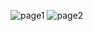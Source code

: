 ![page1](https://raw.github.com/gobbledygook88/gobbledygook88.github.io/master/assets/parallel-poisson/report.png)
![page2](https://raw.github.com/gobbledygook88/gobbledygook88.github.io/master/assets/parallel-poisson/report2.png)
